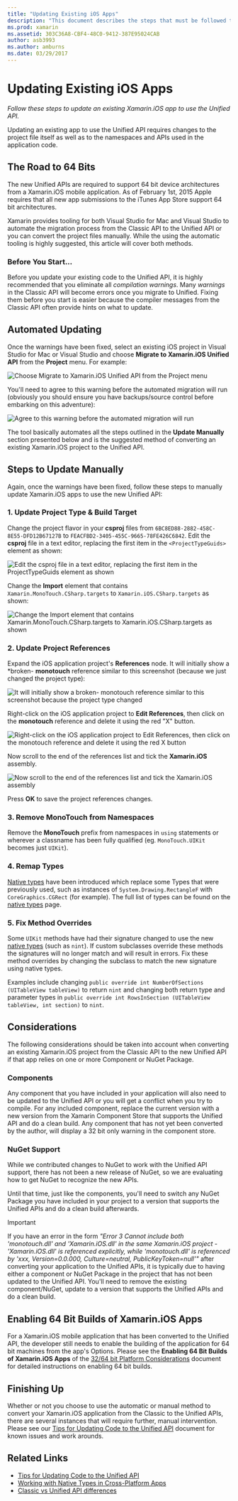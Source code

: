 ```yaml
---
title: "Updating Existing iOS Apps"
description: "This document describes the steps that must be followed to update a Xamarin.iOS app from the Classic API to the Unified API."
ms.prod: xamarin
ms.assetid: 303C36A8-CBF4-48C0-9412-387E95024CAB
author: asb3993
ms.author: amburns
ms.date: 03/29/2017
---
```


# Updating Existing iOS Apps

_Follow these steps to update an existing Xamarin.iOS app to use the Unified API._

Updating an existing app to use the Unified API requires changes to the project file itself as well as to the namespaces and APIs used in the application code.

## The Road to 64 Bits

The new Unified APIs are required to support 64 bit device architectures from a Xamarin.iOS mobile application. As of February 1st, 2015 Apple requires that all new app submissions to the iTunes App Store support 64 bit architectures.

Xamarin provides tooling for both Visual Studio for Mac and Visual Studio to automate the migration process from the Classic API to the Unified API or you can convert the project files manually. While the using the automatic tooling is highly suggested, this article will cover both methods.

### Before You Start...

Before you update your existing code to the Unified API, it is highly recommended that you eliminate all *compilation warnings*. Many *warnings* in the Classic API will become errors once you migrate to Unified. Fixing them before you start is easier because the compiler messages from the Classic API often provide hints on what to update.

## Automated Updating

Once the warnings have been fixed, select an existing iOS project in Visual Studio for Mac or Visual Studio and choose **Migrate to Xamarin.iOS Unified API** from the **Project** menu. For example:

![](updating-ios-apps-images/beta-tool1.png "Choose Migrate to Xamarin.iOS Unified API from the Project menu")

You'll need to agree to this warning before the automated migration will run (obviously you should ensure you have backups/source control before embarking on this adventure):

![](updating-ios-apps-images/beta-tool2.png "Agree to this warning before the automated migration will run")

The tool basically automates all the steps outlined in the **Update Manually** section presented below and is the suggested method of converting an existing Xamarin.iOS project to the Unified API.

## Steps to Update Manually

Again, once the warnings have been fixed, follow these steps to manually update Xamarin.iOS apps to use the new Unified API:

### 1. Update Project Type & Build Target

Change the project flavor in your **csproj** files from `6BC8ED88-2882-458C-8E55-DFD12B67127B` to `FEACFBD2-3405-455C-9665-78FE426C6842`. Edit the **csproj** file in a text editor, replacing the first item in the `<ProjectTypeGuids>` element as shown:

![](updating-ios-apps-images/csproj.png "Edit the csproj file in a text editor, replacing the first item in the ProjectTypeGuids element as shown")

Change the **Import** element that contains `Xamarin.MonoTouch.CSharp.targets` to `Xamarin.iOS.CSharp.targets` as shown:

![](updating-ios-apps-images/csproj2.png "Change the Import element that contains Xamarin.MonoTouch.CSharp.targets to Xamarin.iOS.CSharp.targets as shown")

### 2. Update Project References

Expand the iOS application project's **References** node. It will initially show a *broken- **monotouch** reference similar to this screenshot (because we just changed the project type):

![](updating-ios-apps-images/references.png "It will initially show a broken- monotouch reference similar to this screenshot because the project type changed")

Right-click on the iOS application project to **Edit References**, then click on the **monotouch** reference and delete it using the red "X" button.

![](updating-ios-apps-images/references-delete-monotouch-sml.png "Right-click on the iOS application project to Edit References, then click on the monotouch reference and delete it using the red X button")

Now scroll to the end of the references list and tick the **Xamarin.iOS** assembly.

![](updating-ios-apps-images/references-add-xamarinios-sml.png "Now scroll to the end of the references list and tick the Xamarin.iOS assembly")

Press **OK** to save the project references changes.

### 3. Remove MonoTouch from Namespaces

Remove the **MonoTouch** prefix from namespaces in `using` statements or wherever a classname has been fully qualified (eg. `MonoTouch.UIKit` becomes just `UIKit`).

### 4. Remap Types

[Native types](~/cross-platform/macios/nativetypes.md) have been introduced which replace some Types that were previously used, such as instances of `System.Drawing.RectangleF` with `CoreGraphics.CGRect` (for example). The full list of types can be found on the [native types](~/cross-platform/macios/nativetypes.md) page.

### 5. Fix Method Overrides

Some `UIKit` methods have had their signature changed to use the new [native types](~/cross-platform/macios/nativetypes.md) (such as `nint`). If custom subclasses override these methods the signatures will no longer match and will result in errors. Fix these method overrides by changing the subclass to match the new signature using native types.

Examples include changing `public override int NumberOfSections (UITableView tableView)` to return `nint` and changing both return type and parameter types in `public override int RowsInSection (UITableView tableView, int section)` to `nint`.

## Considerations

The following considerations should be taken into account when converting an existing Xamarin.iOS project from the Classic API to the new Unified API if that app relies on one or more Component or NuGet Package.

### Components

Any component that you have included in your application will also need to be updated to the Unified API or you will get a conflict when you try to compile. For any included component, replace the current version with a new version from the Xamarin Component Store that supports the Unified API and do a clean build. Any component that has not yet been converted by the author, will display a 32 bit only warning in the component store.

### NuGet Support

While we contributed changes to NuGet to work with the Unified API support, there has not been a new release of NuGet, so we are evaluating how to get NuGet to recognize the new APIs.

Until that time, just like the components, you'll need to switch any NuGet Package you have included in your project to a version that supports the Unified APIs and do a clean build afterwards.

> [!IMPORTANT]
> If you have an error in the form _"Error 3 Cannot include both 'monotouch.dll' and 'Xamarin.iOS.dll' in the same Xamarin.iOS project - 'Xamarin.iOS.dll' is referenced explicitly, while 'monotouch.dll' is referenced by 'xxx, Version=0.0.000, Culture=neutral, PublicKeyToken=null'"_ after converting your application to the Unified APIs, it is typically due to having either a component or NuGet Package in the project that has not been updated to the Unified API. You'll need to remove the existing component/NuGet, update to a version that supports the Unified APIs and do a clean build.

## Enabling 64 Bit Builds of Xamarin.iOS Apps

For a Xamarin.iOS mobile application that has been converted to the Unified API, the developer still needs to enable the building of the application for 64 bit machines from the app's Options. Please see the **Enabling 64 Bit Builds of Xamarin.iOS Apps** of the [32/64 bit Platform Considerations](~/cross-platform/macios/32-and-64/index.md#enable-64) document for detailed instructions on enabling 64 bit builds.

## Finishing Up

Whether or not you choose to use the automatic or manual method to convert your Xamarin.iOS application from the Classic to the Unified APIs, there are several instances that will require further, manual intervention. Please see our [Tips for Updating Code to the Unified API](~/cross-platform/macios/unified/updating-tips.md) document for known issues and work arounds.

## Related Links

- [Tips for Updating Code to the Unified API](~/cross-platform/macios/unified/updating-tips.md)
- [Working with Native Types in Cross-Platform Apps](~/cross-platform/macios/native-types-cross-platform.md)
- [Classic vs Unified API differences](https://github.com/xamarin/release-notes-archive/blob/master/release-notes/ios/api_changes/classic-vs-unified-8.6.0/index.md)
